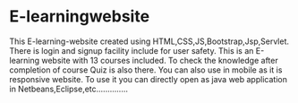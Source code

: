 # E-learningwebsite
This E-learning-website created using HTML,CSS,JS,Bootstrap,Jsp,Servlet. There is login and signup facility include for user safety. This is an E-learning website with 13 courses included. To check the knowledge after completion of course Quiz is also there. You can also use in mobile as it is responsive website.
To use it you can directly open as java web application in Netbeans,Eclipse,etc..............
